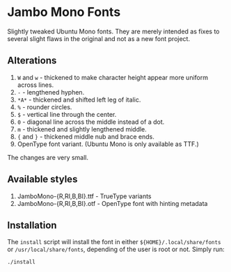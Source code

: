 # Jambo Mono Fonts

Slightly tweaked Ubuntu Mono fonts. They are merely intended as fixes to
several slight flaws in the original and not as a new font project.

## Alterations

1. `W` and `w` - thickened to make character height appear more uniform across
   lines.
2. `-` - lengthened hyphen.
3. `*A*` - thickened and shifted left leg of italic.
4. `%` - rounder circles.
5. `$` - vertical line through the center.
6. `0` - diagonal line across the middle instead of a dot.
7. `m` - thickened and slightly lengthened middle.
8. `{` and `}` - thickened middle nub and brace ends.
9. OpenType font variant. (Ubuntu Mono is only available as TTF.)

The changes are very small.

## Available styles

1. JamboMono-{R,RI,B,BI}.ttf - TrueType variants
2. JamboMono-{R,RI,B,BI}.otf - OpenType font with hinting metadata

## Installation

The `install` script will install the font in either
`${HOME}/.local/share/fonts` or `/usr/local/share/fonts`, depending of the user
is root or not. Simply run:
```bash
./install
```
